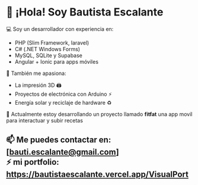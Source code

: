 # 👋 ¡Hola! Soy Bautista Escalante

💻 Soy un desarrollador con experiencia en:
- PHP (Slim Framework, laravel)
- C# (.NET Windows Forms)
- MySQL, SQLite y Supabase
- Angular + Ionic para apps móviles

🔧 También me apasiona:
- La impresión 3D 🖨️
- Proyectos de electrónica con Arduino ⚡
- Energía solar y reciclaje de hardware ♻️

🚀 Actualmente estoy desarrollando un proyecto llamado **fitfat** una app movil para interactuar y subir recetas

📫 Me puedes contactar en: [bauti.escalante@gmail.com]<br>
⚡ mi portfolio:  https://bautistaescalante.vercel.app/VisualPort
---
